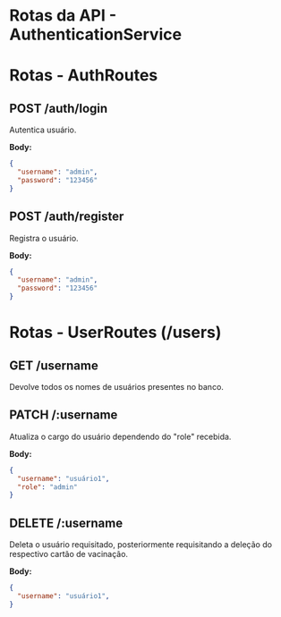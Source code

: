 # Rotas da API - AuthenticationService

# Rotas - AuthRoutes
## POST /auth/login

Autentica usuário.

**Body:**
```json
{
  "username": "admin",
  "password": "123456"
}
```

## POST /auth/register

Registra o usuário.

**Body:**
```json
{
  "username": "admin",
  "password": "123456"
}
```

# Rotas - UserRoutes (/users)

## GET /username
    
Devolve todos os nomes de usuários presentes no banco.

## PATCH /:username

Atualiza o cargo do usuário dependendo do "role" recebida.

**Body:**
```json
{
  "username": "usuário1",    
  "role": "admin"
}
```

## DELETE /:username

Deleta o usuário requisitado, posteriormente requisitando a deleção do respectivo cartão de vacinação.

**Body:**
```json
{
  "username": "usuário1",    
}
```

